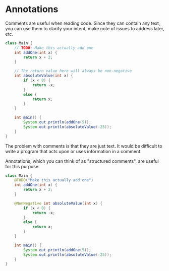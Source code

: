 # Annotations

Comments are useful when reading code. Since they can contain any text,
you can use them to clarify your intent, make note of issues to address
later, etc.

```java
class Main {
    // TODO: Make this actually add one
    int addOne(int x) {
        return x + 2;
    }

    // The return value here will always be non-negative
    int absoluteValue(int x) {
        if (x < 0) {
            return -x;
        }
        else {
            return x;
        }
    }

    int main() {
        System.out.println(addOne(5));
        System.out.println(absoluteValue(-25));
    }
}
```

The problem with comments is that they are just text. It would be difficult to write a program
that acts upon or uses information in a comment.

Annotations, which you can think of as "structured comments", are useful for this purpose.

```java
class Main {
    @TODO("Make this actually add one")
    int addOne(int x) {
        return x + 2;
    }

    @NonNegative int absoluteValue(int x) {
        if (x < 0) {
            return -x;
        }
        else {
            return x;
        }
    }

    int main() {
        System.out.println(addOne(5));
        System.out.println(absoluteValue(-25));
    }
}
```